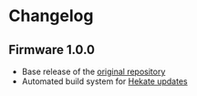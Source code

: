 # Changelog

## Firmware 1.0.0
- Base release of the [original repository](https://github.com/noemu/sam-fusee-launcher)
- Automated build system for [Hekate updates](https://github.com/CTCaer/hekate/releases/tag/v6.2.1)